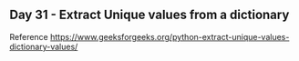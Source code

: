## Day 31 - Extract Unique values from a dictionary

Reference
https://www.geeksforgeeks.org/python-extract-unique-values-dictionary-values/
